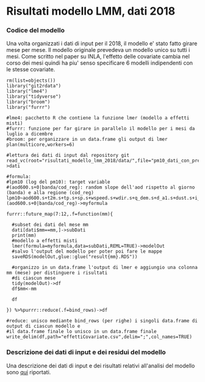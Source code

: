 # Risultati modello LMM, dati 2018


### Codice del modello 

Una volta organizzati i dati di input per il 2018, il modello e' stato fatto girare mese per mese. Il modello originale prevedeva
un modello unico su tutti i mesi. Come scritto nel paper su INLA, l'effetto delle covariate cambia nel corso dei mesi quindi ha piu'
senso specificare 6 modelli indipendenti con le stesse covariate. 

```
rm(list=objects())
library("git2rdata")
library("lme4")
library("tidyverse")
library("broom")
library("furrr")

#lme4: pacchetto R che contiene la funzione lmer (modello a effetti misti)
#furrr: funzione per far girare in parallelo il modello per i mesi da luglio a dicembre
#broom: per organizzare in un data.frame gli output di lmer
plan(multicore,workers=6)

#lettura dei dati di input dal repository git
read_vc(root="risultati_modello_lmm_2018/data/",file="pm10_dati_con_predittori2_2018_04agosto2020")->dati

#formula: 
#lpm10 (log del pm10): target variable
#(aod600.s+0|banda/cod_reg): random slope dell'aod rispetto al giorno (banda) e alla regione (cod_reg)
lpm10~aod600.s+t2m.s+tp.s+sp.s+wspeed.s+wdir.s+q_dem.s+d_a1.s+dust.s+i_surface.s+(aod600.s+0|banda/cod_reg)->myformula

furrr::future_map(7:12,.f=function(mm){

  #subset dei dati del mese mm
  dati[dati$mm==mm,]->subDati
  print(mm)
  #modello a effetti misti 
  lmer(formula=myformula,data=subDati,REML=TRUE)->modelOut
  #salvo l'output del modello per poter poi fare le mappe
  saveRDS(modelOut,glue::glue("result{mm}.RDS"))
  
  #organizzo in un data.frame l'output di lmer e aggiungio una colonna mm (mese) per distinguere i risultati 
  #di ciascun mese
  tidy(modelOut)->df
  df$mm<-mm
  
  df
  
}) %>%purrr::reduce(.f=bind_rows)->df

#reduce: unisco mediante bind_rows (per righe) i singoli data.frame di output di ciascun modello e 
#il data.frame finale lo unisco in un data.frame finale
write_delim(df,path="effettiCovariate.csv",delim=";",col_names=TRUE)
```

### Descrizione dei dati di input e dei residui del modello

Una descrizione dei dati di input e dei risultati relativi all'analisi del modello sono 
[qui](https://guidofioravanti.github.io/risultati_modello_lmm_2018/index.html) riportati.

